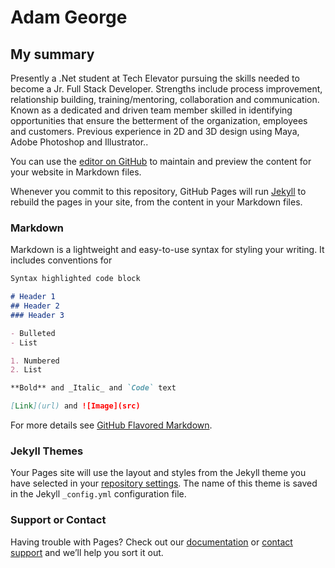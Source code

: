 <!DOCTYPE html>
<html>
<head>
<title>My Personal Webpage</title>  
</head>

<body>
<h1>Adam George</h1>

<h2> My summary</h2>

<p> Presently a .Net student at Tech Elevator pursuing the skills needed to become a Jr. Full Stack Developer. Strengths include process improvement, relationship building, training/mentoring, collaboration and communication. Known as a dedicated and driven team member skilled in identifying opportunities that ensure the betterment of the organization, employees and customers. Previous experience in 2D and 3D design using Maya, Adobe Photoshop and Illustrator..</p>

</body>
</html>


You can use the [editor on GitHub](https://github.com/afgeorge2/afgeorge2.github.io/edit/master/index.md) to maintain and preview the content for your website in Markdown files.

Whenever you commit to this repository, GitHub Pages will run [Jekyll](https://jekyllrb.com/) to rebuild the pages in your site, from the content in your Markdown files.

### Markdown

Markdown is a lightweight and easy-to-use syntax for styling your writing. It includes conventions for

```markdown
Syntax highlighted code block

# Header 1
## Header 2
### Header 3

- Bulleted
- List

1. Numbered
2. List

**Bold** and _Italic_ and `Code` text

[Link](url) and ![Image](src)
```

For more details see [GitHub Flavored Markdown](https://guides.github.com/features/mastering-markdown/).
 
### Jekyll Themes

Your Pages site will use the layout and styles from the Jekyll theme you have selected in your [repository settings](https://github.com/afgeorge2/afgeorge2.github.io/settings). The name of this theme is saved in the Jekyll `_config.yml` configuration file.

### Support or Contact

Having trouble with Pages? Check out our [documentation](https://help.github.com/categories/github-pages-basics/) or [contact support](https://github.com/contact) and we’ll help you sort it out.
